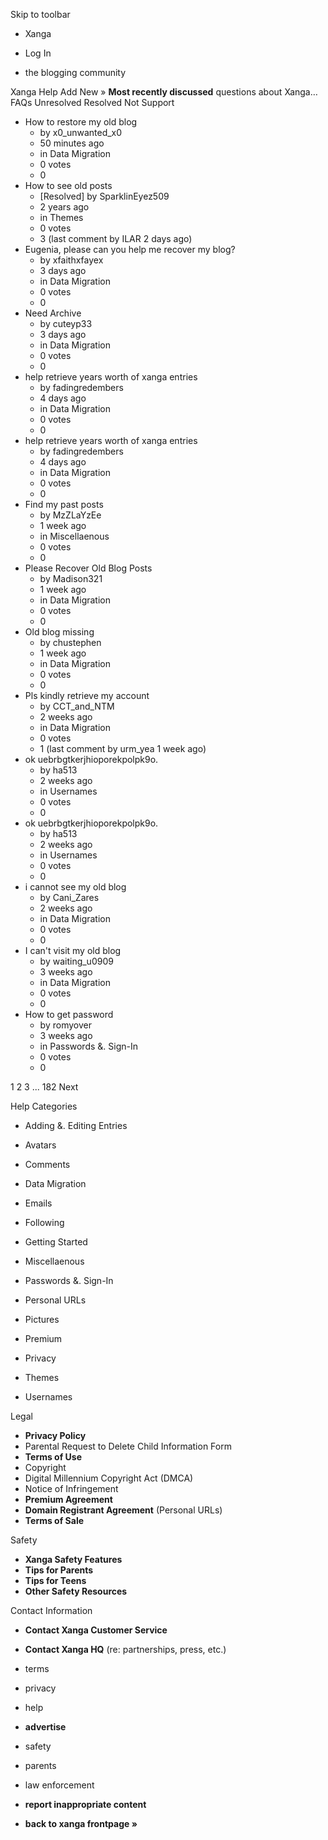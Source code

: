 Skip to toolbar

*   Xanga

*   Log In

*   the blogging community

Xanga Help Add New » **Most recently discussed** questions about Xanga… FAQs Unresolved Resolved Not Support

*   How to restore my old blog
    *   by x0\_unwanted\_x0
    *   50 minutes ago
    *   in Data Migration
    *   0 votes
    *   0
*   How to see old posts
    *   \[Resolved\] by SparklinEyez509
    *   2 years ago
    *   in Themes
    *   0 votes
    *   3 (last comment by ILAR 2 days ago)
*   Eugenia, please can you help me recover my blog?
    *   by xfaithxfayex
    *   3 days ago
    *   in Data Migration
    *   0 votes
    *   0
*   Need Archive
    *   by cuteyp33
    *   3 days ago
    *   in Data Migration
    *   0 votes
    *   0
*   help retrieve years worth of xanga entries
    *   by fadingredembers
    *   4 days ago
    *   in Data Migration
    *   0 votes
    *   0
*   help retrieve years worth of xanga entries
    *   by fadingredembers
    *   4 days ago
    *   in Data Migration
    *   0 votes
    *   0
*   Find my past posts
    *   by MzZLaYzEe
    *   1 week ago
    *   in Miscellaenous
    *   0 votes
    *   0
*   Please Recover Old Blog Posts
    *   by Madison321
    *   1 week ago
    *   in Data Migration
    *   0 votes
    *   0
*   Old blog missing
    *   by chustephen
    *   1 week ago
    *   in Data Migration
    *   0 votes
    *   0
*   Pls kindly retrieve my account
    *   by CCT\_and\_NTM
    *   2 weeks ago
    *   in Data Migration
    *   0 votes
    *   1 (last comment by urm\_yea 1 week ago)
*   ok uebrbgtkerjhioporekpolpk9o.
    *   by ha513
    *   2 weeks ago
    *   in Usernames
    *   0 votes
    *   0
*   ok uebrbgtkerjhioporekpolpk9o.
    *   by ha513
    *   2 weeks ago
    *   in Usernames
    *   0 votes
    *   0
*   i cannot see my old blog
    *   by Cani\_Zares
    *   2 weeks ago
    *   in Data Migration
    *   0 votes
    *   0
*   I can't visit my old blog
    *   by waiting\_u0909
    *   3 weeks ago
    *   in Data Migration
    *   0 votes
    *   0
*   How to get password
    *   by romyover
    *   3 weeks ago
    *   in Passwords &. Sign-In
    *   0 votes
    *   0

1 2 3 ... 182 Next

Help Categories

*   Adding &. Editing Entries
*   Avatars
*   Comments
*   Data Migration
*   Emails
*   Following
*   Getting Started
*   Miscellaenous

*   Passwords &. Sign-In
*   Personal URLs
*   Pictures
*   Premium
*   Privacy
*   Themes
*   Usernames

Legal

*   **Privacy Policy**
*   Parental Request to Delete Child Information Form
*   **Terms of Use**
*   Copyright
*   Digital Millennium Copyright Act (DMCA)
*   Notice of Infringement
*   **Premium Agreement**
*   **Domain Registrant Agreement** (Personal URLs)
*   **Terms of Sale**

Safety

*   **Xanga Safety Features**
*   **Tips for Parents**
*   **Tips for Teens**
*   **Other Safety Resources**

Contact Information

*   **Contact Xanga Customer Service**
*   **Contact Xanga HQ** (re: partnerships, press, etc.)

*   terms
*   privacy
*   help
*   **advertise**

*   safety
*   parents
*   law enforcement
*   **report inappropriate content**

*   **back to xanga frontpage »**